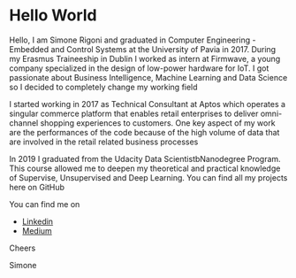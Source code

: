 # Hello World

Hello, I am Simone Rigoni and graduated in Computer Engineering - Embedded and Control Systems at the University of Pavia in 2017. During my Erasmus Traineeship in Dublin I worked as intern at Firmwave, a young company specialized in the design of low-power hardware for IoT. I got passionate about Business Intelligence, Machine Learning and Data Science so I decided to completely change my working field

I started working in 2017 as Technical Consultant at Aptos which operates a singular commerce platform that enables retail enterprises
to deliver omni-channel shopping experiences to customers. One key aspect of my work are the performances of the code because of the high volume of data that are involved in the retail related business processes

In 2019 I graduated from the Udacity Data ScientistbNanodegree Program. This course allowed me to deepen my theoretical and practical knowledge of Supervise, Unsupervised and Deep Learning. You can find all my projects here on GitHub

You can find me on 
 - [Linkedin](www.linkedin.com/in/simone-rigoni-852b40101)
 - [Medium](www.medium.com/@simone.rigoni01)
 
Cheers

Simone
